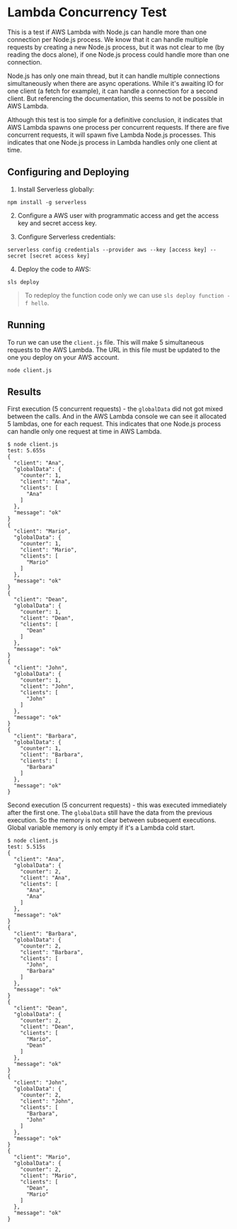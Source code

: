 # Lambda Concurrency Test

This is a test if AWS Lambda with Node.js can handle more than one connection per Node.js process. We know that it can handle multiple requests by creating a new Node.js process, but it was not clear to me (by reading the docs alone), if one Node.js process could handle more than one connection.

Node.js has only one main thread, but it can handle multiple connections simultaneously when there are async operations. While it's awaiting IO for one client (a fetch for example), it can handle a connection for a second client. But referencing the documentation, this seems to not be possible in AWS Lambda.

Although this test is too simple for a definitive conclusion, it indicates that AWS Lambda spawns one process per concurrent requests. If there are five concurrent requests, it will spawn five Lambda Node.js processes. This indicates that one Node.js process in Lambda handles only one client at time.

## Configuring and Deploying

1. Install Serverless globally:

```shell
npm install -g serverless
```

2. Configure a AWS user with programmatic access and get the access key and secret access key.

3. Configure Serverless credentials:

```shell
serverless config credentials --provider aws --key [access key] --secret [secret access key]
```

4. Deploy the code to AWS:

```shell
sls deploy
```

> To redeploy the function code only we can use `sls deploy function -f hello`.

## Running

To run we can use the `client.js` file. This will make 5 simultaneous requests to the AWS Lambda. The URL in this file must be updated to the one you deploy on your AWS account.

```shell
node client.js
```

## Results

First execution (5 concurrent requests) - the `globalData` did not got mixed between the calls. And in the AWS Lambda console we can see it allocated 5 lambdas, one for each request. This indicates that one Node.js process can handle only one request at time in AWS Lambda.

```text
$ node client.js
test: 5.655s
{
  "client": "Ana",
  "globalData": {
    "counter": 1,
    "client": "Ana",
    "clients": [
      "Ana"
    ]
  },
  "message": "ok"
}
{
  "client": "Mario",
  "globalData": {
    "counter": 1,
    "client": "Mario",
    "clients": [
      "Mario"
    ]
  },
  "message": "ok"
}
{
  "client": "Dean",
  "globalData": {
    "counter": 1,
    "client": "Dean",
    "clients": [
      "Dean"
    ]
  },
  "message": "ok"
}
{
  "client": "John",
  "globalData": {
    "counter": 1,
    "client": "John",
    "clients": [
      "John"
    ]
  },
  "message": "ok"
}
{
  "client": "Barbara",
  "globalData": {
    "counter": 1,
    "client": "Barbara",
    "clients": [
      "Barbara"
    ]
  },
  "message": "ok"
}
```

Second execution (5 concurrent requests) - this was executed immediately after the first one. The `globalData` still have the data from the previous execution. So the memory is not clear between subsequent executions. Global variable memory is only empty if it's a Lambda cold start.

```text
$ node client.js
test: 5.515s
{
  "client": "Ana",
  "globalData": {
    "counter": 2,
    "client": "Ana",
    "clients": [
      "Ana",
      "Ana"
    ]
  },
  "message": "ok"
}
{
  "client": "Barbara",
  "globalData": {
    "counter": 2,
    "client": "Barbara",
    "clients": [
      "John",
      "Barbara"
    ]
  },
  "message": "ok"
}
{
  "client": "Dean",
  "globalData": {
    "counter": 2,
    "client": "Dean",
    "clients": [
      "Mario",
      "Dean"
    ]
  },
  "message": "ok"
}
{
  "client": "John",
  "globalData": {
    "counter": 2,
    "client": "John",
    "clients": [
      "Barbara",
      "John"
    ]
  },
  "message": "ok"
}
{
  "client": "Mario",
  "globalData": {
    "counter": 2,
    "client": "Mario",
    "clients": [
      "Dean",
      "Mario"
    ]
  },
  "message": "ok"
}
```
